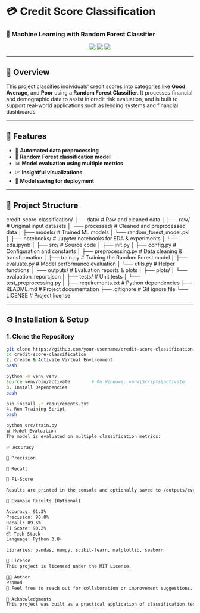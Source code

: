 # 💳 Credit Score Classification  
### 🎯 Machine Learning with Random Forest Classifier

<p align="center">
  <img src="https://img.shields.io/badge/Model-RandomForest-brightgreen?style=flat-square" />
  <img src="https://img.shields.io/badge/Python-3.8+-blue?style=flat-square" />
  <img src="https://img.shields.io/badge/License-MIT-yellow?style=flat-square" />
</p>

---

## 📌 Overview

This project classifies individuals' credit scores into categories like **Good**, **Average**, and **Poor** using a **Random Forest Classifier**. It processes financial and demographic data to assist in credit risk evaluation, and is built to support real-world applications such as lending systems and financial dashboards.

---

## 🧰 Features

- 🔄 **Automated data preprocessing**
- 🌲 **Random Forest classification model**
- 📊 **Model evaluation using multiple metrics**
- 📈 **Insightful visualizations**
- 💾 **Model saving for deployment**

---

## 🧱 Project Structure

credit-score-classification/ ├── data/ # Raw and cleaned data │ ├── raw/ # Original input datasets │ └── processed/ # Cleaned and preprocessed data │ ├── models/ # Trained ML models │ └── random_forest_model.pkl │ ├── notebooks/ # Jupyter notebooks for EDA & experiments │ └── eda.ipynb │ ├── src/ # Source code │ ├── init.py │ ├── config.py # Configuration and constants │ ├── preprocessing.py # Data cleaning & transformation │ ├── train.py # Training the Random Forest model │ ├── evaluate.py # Model performance evaluation │ └── utils.py # Helper functions │ ├── outputs/ # Evaluation reports & plots │ ├── plots/ │ └── evaluation_report.json │ ├── tests/ # Unit tests │ └── test_preprocessing.py │ ├── requirements.txt # Python dependencies ├── README.md # Project documentation ├── .gitignore # Git ignore file └── LICENSE # Project license

---

## ⚙️ Installation & Setup

### 1. Clone the Repository

```bash
git clone https://github.com/your-username/credit-score-classification.git
cd credit-score-classification
2. Create & Activate Virtual Environment
bash

python -m venv venv
source venv/bin/activate        # On Windows: venv\Scripts\activate
3. Install Dependencies
bash

pip install -r requirements.txt
4. Run Training Script
bash

python src/train.py
📊 Model Evaluation
The model is evaluated on multiple classification metrics:

✅ Accuracy

🎯 Precision

🔁 Recall

🧠 F1-Score

Results are printed in the console and optionally saved to /outputs/evaluation_report.json.

🧪 Example Results (Optional)

Accuracy: 91.3%
Precision: 90.8%
Recall: 89.6%
F1 Score: 90.2%
📦 Tech Stack
Language: Python 3.8+

Libraries: pandas, numpy, scikit-learn, matplotlib, seaborn

📄 License
This project is licensed under the MIT License.

👨‍💻 Author
Pramod
💬 Feel free to reach out for collaboration or improvement suggestions.

🙌 Acknowledgments
This project was built as a practical application of classification techniques in real-world credit systems. It focuses on accuracy, explainability, and maintainable structure for further development or integration.

